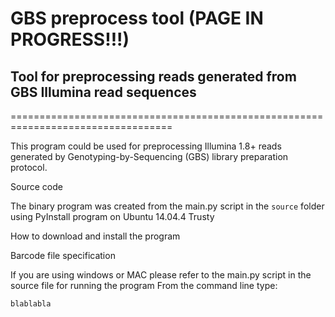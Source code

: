 # GBS preprocess tool (PAGE IN PROGRESS!!!)

## Tool for preprocessing reads generated from GBS Illumina read sequences

==================================================================================

This program could be used for preprocessing Illumina 1.8+ reads generated by Genotyping-by-Sequencing (GBS) library preparation protocol.

Source code

The binary program was created from the main.py script in the `source` folder using PyInstall program on Ubuntu 14.04.4 Trusty

How to download and install the program

Barcode file specification


If you are using windows or MAC please refer to the main.py script in the source file for running the program
From the command line type:

	blablabla

